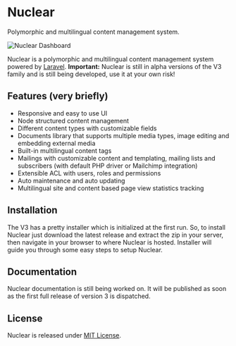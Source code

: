 # Nuclear
Polymorphic and multilingual content management system.

![Nuclear Dashboard](https://cloud.githubusercontent.com/assets/5340560/18489378/e96f4ae0-7a05-11e6-832e-dba55d48bc7c.png)

Nuclear is a polymorphic and multilingual content management system powered by [Laravel](https://laravel.com).
**Important:** Nuclear is still in alpha versions of the V3 family and is still being developed, use it at your own risk!

## Features (very briefly)
* Responsive and easy to use UI
* Node structured content management
* Different content types with customizable fields
* Documents library that supports multiple media types, image editing and embedding external media
* Built-in multilingual content tags
* Mailings with customizable content and templating, mailing lists and subscribers (with default PHP driver or Mailchimp integration)
* Extensible ACL with users, roles and permissions
* Auto maintenance and auto updating
* Multilingual site and content based page view statistics tracking

## Installation
The V3 has a pretty installer which is initialized at the first run. So, to install Nuclear just download the latest release and extract the zip in your server, then navigate in your browser to where Nuclear is hosted. Installer will guide you through some easy steps to setup Nuclear.

## Documentation
Nuclear documentation is still being worked on. It will be published as soon as the first full release of version 3 is dispatched.

## License
Nuclear is released under [MIT License](https://github.com/NuclearCMS/Nuclear/blob/master/LICENSE).
